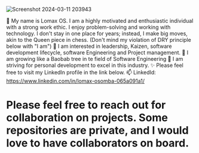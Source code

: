 
![Screenshot 2024-03-11 203943](https://github.com/LomaxOS/lomaxos/assets/72916140/c3a40cbd-a1b4-4069-a35d-c7fd78c48836)


👋 My name is Lomax OS. I am a highly motivated and enthusiastic individual with a strong work ethic. I enjoy problem-solving and working with technology. I don't stay in one place for years; instead, I make big moves, akin to the Queen piece in chess. (Don't mind my violation of DRY principle below with "I am")
👀 I am interested in leadership, Kaizen, software development lifecycle, software Engineering and Project management.
🌱 I am growing like a Baobab tree in te field of Software Engineering
💞️ I am striving for personal development to excel in this industry.
✨ Please feel free to visit my LinkedIn profile in the link below.
📫 LinkedId: https://www.linkedin.com/in/lomax-osomba-065a091a1/

# Please feel free to reach out for collaboration on projects. Some repositories are private, and I would love to have collaborators on board.
